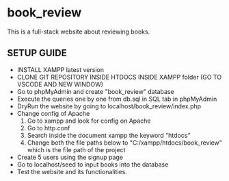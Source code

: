 # book_review
This is a full-stack website about reviewing books.

## SETUP GUIDE

- INSTALL XAMPP latest version
- CLONE GIT REPOSITORY INSIDE HTDOCS INSIDE XAMPP folder (GO TO VSCODE AND NEW WINDOW)
- Go to phpMyAdmin and create "book_review" database
- Execute the queries one by one from db.sql in SQL tab in phpMyAdmin
- DryRun the website by going to localhost/book_review/index.php
- Change config of Apache
	1. Go to xampp and look for config on Apache
	2. Go to http.conf
	3. Search inside the document xampp the keyword "htdocs"
	4. Change both the file paths below to "C:/xampp/htdocs/book_review" which is the file path of the project
- Create 5 users using the signup page
- Go to localhost/seed to input books into the database
- Test the website and its functionalities.